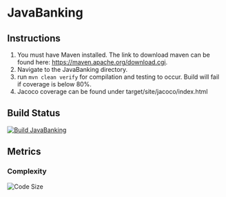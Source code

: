# JavaBanking
## Instructions
1. You must have Maven installed. The link to download maven can be found here: https://maven.apache.org/download.cgi.
2. Navigate to the JavaBanking directory.
3. run `mvn clean verify` for compilation and testing to occur. Build will fail if coverage is below 80%.
4. Jacoco coverage can be found under target/site/jacoco/index.html

## Build Status
[![Build JavaBanking](https://github.com/DylanKlintworth/JavaBanking/actions/workflows/maven.yml/badge.svg)](https://github.com/DylanKlintworth/JavaBanking/actions/workflows/maven.yml)

## Metrics
### Complexity
![Code Size](https://img.shields.io/github/languages/code-size/DylanKlintworth/JavaBanking?style=plastic)
